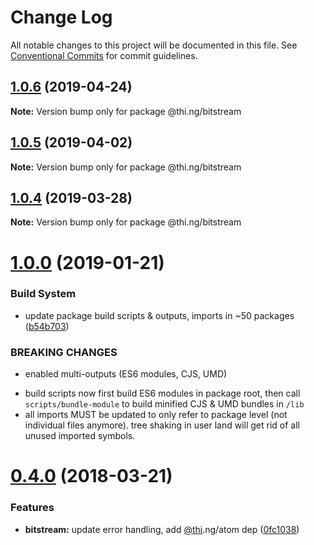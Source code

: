 # Change Log

All notable changes to this project will be documented in this file.
See [Conventional Commits](https://conventionalcommits.org) for commit guidelines.

## [1.0.6](https://github.com/thi-ng/umbrella/compare/@thi.ng/bitstream@1.0.5...@thi.ng/bitstream@1.0.6) (2019-04-24)

**Note:** Version bump only for package @thi.ng/bitstream





## [1.0.5](https://github.com/thi-ng/umbrella/compare/@thi.ng/bitstream@1.0.4...@thi.ng/bitstream@1.0.5) (2019-04-02)

**Note:** Version bump only for package @thi.ng/bitstream





## [1.0.4](https://github.com/thi-ng/umbrella/compare/@thi.ng/bitstream@1.0.3...@thi.ng/bitstream@1.0.4) (2019-03-28)

**Note:** Version bump only for package @thi.ng/bitstream







# [1.0.0](https://github.com/thi-ng/umbrella/compare/@thi.ng/bitstream@0.4.21...@thi.ng/bitstream@1.0.0) (2019-01-21)


### Build System

* update package build scripts & outputs, imports in ~50 packages ([b54b703](https://github.com/thi-ng/umbrella/commit/b54b703))


### BREAKING CHANGES

* enabled multi-outputs (ES6 modules, CJS, UMD)

- build scripts now first build ES6 modules in package root, then call
  `scripts/bundle-module` to build minified CJS & UMD bundles in `/lib`
- all imports MUST be updated to only refer to package level
  (not individual files anymore). tree shaking in user land will get rid of
  all unused imported symbols.


<a name="0.4.0"></a>
# [0.4.0](https://github.com/thi-ng/umbrella/compare/@thi.ng/bitstream@0.3.7...@thi.ng/bitstream@0.4.0) (2018-03-21)


### Features

* **bitstream:** update error handling, add [@thi](https://github.com/thi).ng/atom dep ([0fc1038](https://github.com/thi-ng/umbrella/commit/0fc1038))
